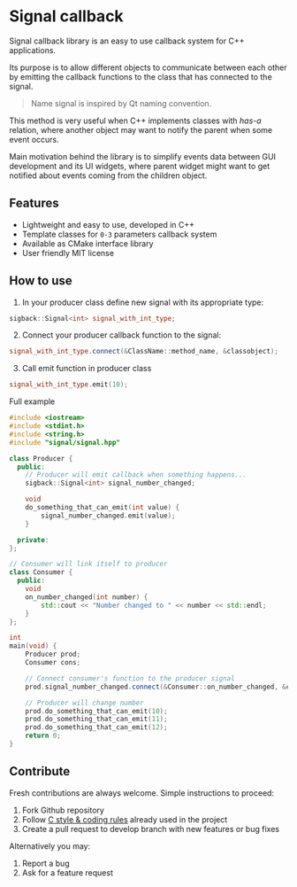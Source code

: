 # Signal callback

Signal callback library is an easy to use callback system for C++ applications.

Its purpose is to allow different objects to communicate between each other by emitting the callback functions
to the class that has connected to the signal.

> Name signal is inspired by Qt naming convention.

This method is very useful when C++ implements classes with *has-a* relation, where
another object may want to notify the parent when some event occurs.

Main motivation behind the library is to simplify events data between GUI development and its UI widgets,
where parent widget might want to get notified about events coming from the children object.

## Features

* Lightweight and easy to use, developed in C++
* Template classes for `0-3` parameters callback system
* Available as CMake interface library
* User friendly MIT license

## How to use

1. In your producer class define new signal with its appropriate type:

```cpp
sigback::Signal<int> signal_with_int_type;
```

2. Connect your producer callback function to the signal:

```cpp
signal_with_int_type.connect(&ClassName::method_name, &classobject);
```

3. Call emit function in producer class

```cpp
signal_with_int_type.emit(10);
```

Full example

```cpp
#include <iostream>
#include <stdint.h>
#include <string.h>
#include "signal/signal.hpp"

class Producer {
  public:
    // Producer will emit callback when something happens...
    sigback::Signal<int> signal_number_changed;

    void
    do_something_that_can_emit(int value) {
        signal_number_changed.emit(value);
    }

  private:
};

// Consumer will link itself to producer
class Consumer {
  public:
    void
    on_number_changed(int number) {
        std::cout << "Number changed to " << number << std::endl;
    }
};

int
main(void) {
    Producer prod;
    Consumer cons;

    // Connect consumer's function to the producer signal
    prod.signal_number_changed.connect(&Consumer::on_number_changed, &cons);

    // Producer will change number
    prod.do_something_that_can_emit(10);
    prod.do_something_that_can_emit(11);
    prod.do_something_that_can_emit(12);
    return 0;
}

```

## Contribute

Fresh contributions are always welcome. Simple instructions to proceed:

1. Fork Github repository
2. Follow [C style & coding rules](https://github.com/MaJerle/c-code-style) already used in the project
3. Create a pull request to develop branch with new features or bug fixes

Alternatively you may:

1. Report a bug
2. Ask for a feature request
